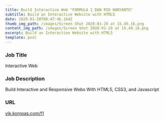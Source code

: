 ```yaml
---
title: Build Interactive Web "FORMULA 1 DAN RIO HARYANTO"
subtitle: Build an Interactive Website with HTML5
date: 2020-01-28T08:47:46.164Z
thumb_img_path: /images/Screen Shot 2020-01-28 at 15.49.16.png
content_img_path: /images/Screen Shot 2020-01-28 at 15.49.16.png
excerpt: Build an Interactive Website with HTML5
template: post
---
```

### Job Title

Interactive Web

### Job Description

Build Interactive and Responsive Webs With HTML5, CSS3, and Javascript

### URL

[vik.kompas.com/f1](https://vik.kompas.com/f1/)
